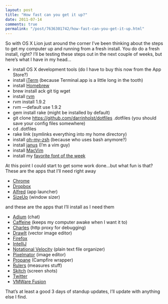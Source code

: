 ```yaml
---
layout: post
title: "How fast can you get it up?"
date: 2011-07-14
comments: true
permalink: "/post/7636301742/how-fast-can-you-get-it-up.html"
---
```


So with OS X Lion just around the corner I’ve been thinking about the steps to get my computer up and running from a fresh install. You do do a fresh install, right? I’ll be testing these steps out in the next couple of weeks, but here’s what I have in my head…

* install OS X development tools (do I have to buy this now from the App Store?)
* install [iTerm](http://www.iterm2.com/) (because Terminal.app is a little long in the tooth)
* install [Homebrew](https://github.com/mxcl/homebrew)
* brew install ack git tig wget
* install [rvm](https://rvm.beginrescueend.com/)
* rvm install 1.9.2
* rvm —default use 1.9.2
* gem install rake (might be installed by default)
* git clone https://github.com/darrinholst/dotfiles .dotfiles (you should save your config files somewhere)
* cd .dotfiles
* rake link (symlinks everything into my home directory)
* install [oh-my-zsh](https://github.com/robbyrussell/oh-my-zsh) (because who uses bash anymore?)
* install [janus](https://github.com/carlhuda/janus) (I’m a vim guy)
* install [MacVim](http://code.google.com/p/macvim/)
* install my [favorite font of the week](https://github.com/andreberg/Meslo-Font)

At this point I could start to get some work done…but what fun is that? These are the apps that I’ll need right away

* [Chrome](http://www.google.com/chrome)
* [Dropbox](https://www.dropbox.com/)
* [Alfred](http://www.alfredapp.com/) (app launcher)
* [SizeUp](http://irradiatedsoftware.com/sizeup/) (window sizer)

and these are the apps that I’ll install as I need them

* [Adium](http://adium.im/) (chat)
* [Caffeine](http://lightheadsw.com/caffeine/) (keeps my computer awake when I want it to)
* [Charles](http://www.charlesproxy.com/) (http proxy for debugging)
* [DrawIt](http://www.bohemiancoding.com/drawit) (vector image editor)
* [Firefox](http://www.mozilla.com/en-US/firefox/new/)
* [IntelliJ](http://www.jetbrains.com/idea/)
* [Notational Velocity](http://notational.net/) (plain text file organizer)
* [Pixelmator](http://www.pixelmator.com/) (image editor)
* [Propane](http://propaneapp.com/) (Campfire wrapper)
* [Rulers](http://itunes.apple.com/app/rulers/id415310758?mt=12) (measures stuff)
* [Skitch](http://skitch.com/) (screen shots)
* [Twitter](http://itunes.apple.com/us/app/twitter/id409789998?mt=12)
* [VMWare Fusion](http://www.vmware.com/products/fusion/overview.html)

That’s at least a good 3 days of standup updates, I’ll update with anything else I find.
